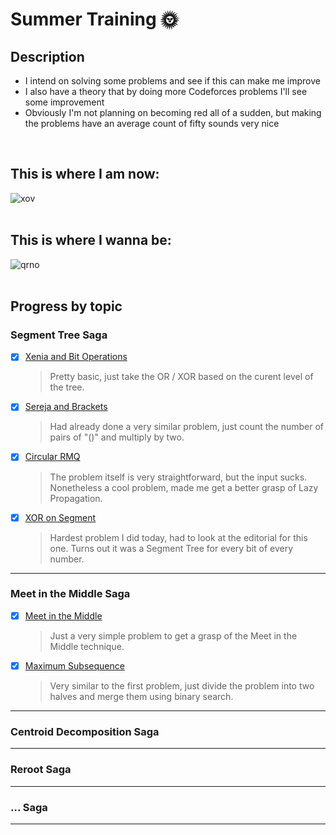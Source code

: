 # Summer Training 🌞

## Description
- I intend on solving some problems and see if this can make me improve
- I also have a theory that by doing more Codeforces problems I'll see some improvement
- Obviously I'm not planning on becoming red all of a sudden, but making the problems have an average count of fifty sounds very nice
<br>

## **This is where I am now:**
![xov](https://github.com/ricaxov/xov/assets/103327245/26434b44-72b2-42b0-bc7b-3cbd052040be)
<br><br>

## **This is where I wanna be:**
![qrno](https://github.com/ricaxov/xov/assets/103327245/4e97f3e3-cc88-41c6-a471-988d824d8778)
<br><br>

## Progress by topic

### Segment Tree Saga

- [X] [Xenia and Bit Operations](https://codeforces.com/contest/339/problem/D)
  > Pretty basic, just take the OR / XOR based on the curent level of the tree.
  
- [X] [Sereja and Brackets](https://codeforces.com/contest/380/problem/C)
  > Had already done a very similar problem, just count the number of pairs of "()" and multiply by two.
  
- [X] [Circular RMQ](https://codeforces.com/contest/52/problem/C)
  > The problem itself is very straightforward, but the input sucks. Nonetheless a cool problem, made me get a better grasp of Lazy Propagation.
  
- [X] [XOR on Segment](https://codeforces.com/contest/242/problem/E)
  > Hardest problem I did today, had to look at the editorial for this one. Turns out it was a Segment Tree for every bit of every number.
  
---

### Meet in the Middle Saga
- [X] [Meet in the Middle](https://cses.fi/problemset/task/1628)
  > Just a very simple problem to get a grasp of the Meet in the Middle technique.

- [X] [Maximum Subsequence](https://codeforces.com/contest/888/problem/E)
  > Very similar to the first problem, just divide the problem into two halves and merge them using binary search.

---

### Centroid Decomposition Saga
---

### Reroot Saga
---

### ... Saga
---
